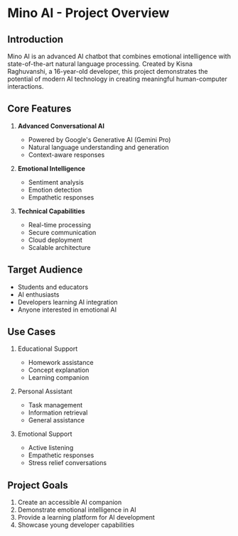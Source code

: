 # Mino AI - Project Overview

## Introduction
Mino AI is an advanced AI chatbot that combines emotional intelligence with state-of-the-art natural language processing. Created by Kisna Raghuvanshi, a 16-year-old developer, this project demonstrates the potential of modern AI technology in creating meaningful human-computer interactions.

## Core Features
1. **Advanced Conversational AI**
   - Powered by Google's Generative AI (Gemini Pro)
   - Natural language understanding and generation
   - Context-aware responses

2. **Emotional Intelligence**
   - Sentiment analysis
   - Emotion detection
   - Empathetic responses

3. **Technical Capabilities**
   - Real-time processing
   - Secure communication
   - Cloud deployment
   - Scalable architecture

## Target Audience
- Students and educators
- AI enthusiasts
- Developers learning AI integration
- Anyone interested in emotional AI

## Use Cases
1. Educational Support
   - Homework assistance
   - Concept explanation
   - Learning companion

2. Personal Assistant
   - Task management
   - Information retrieval
   - General assistance

3. Emotional Support
   - Active listening
   - Empathetic responses
   - Stress relief conversations

## Project Goals
1. Create an accessible AI companion
2. Demonstrate emotional intelligence in AI
3. Provide a learning platform for AI development
4. Showcase young developer capabilities
